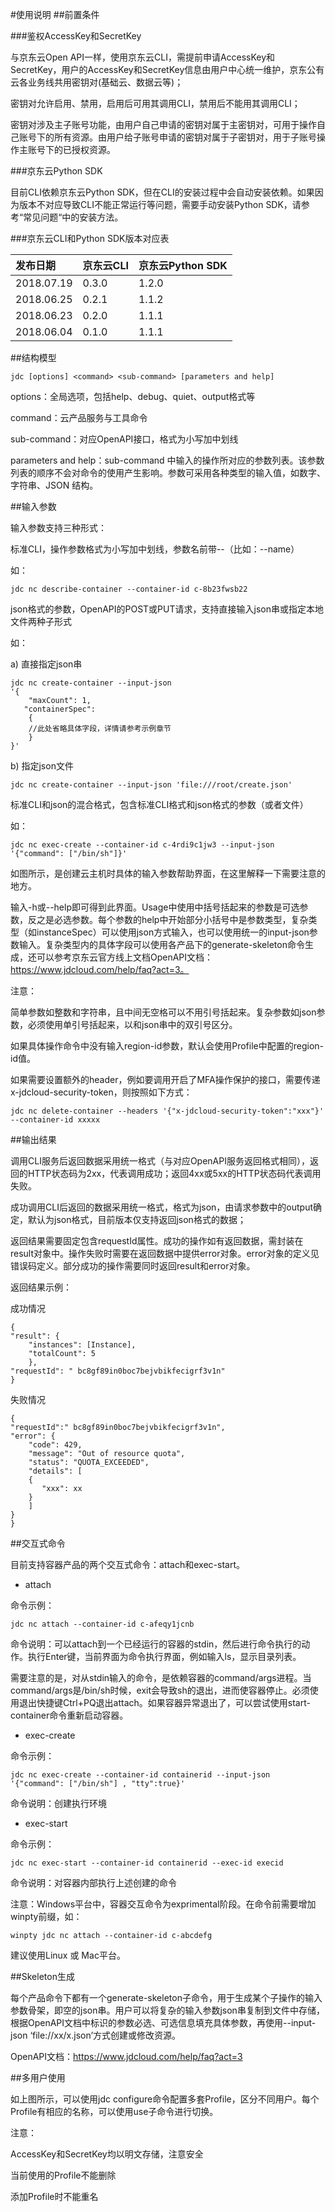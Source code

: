 
#使用说明
##前置条件

###鉴权AccessKey和SecretKey

与京东云Open API一样，使用京东云CLI，需提前申请AccessKey和SecretKey，用户的AccessKey和SecretKey信息由用户中心统一维护，京东公有云各业务线共用密钥对(基础云、数据云等)；

密钥对允许启用、禁用，启用后可用其调用CLI，禁用后不能用其调用CLI；

密钥对涉及主子账号功能，由用户自己申请的密钥对属于主密钥对，可用于操作自己账号下的所有资源。由用户给子账号申请的密钥对属于子密钥对，用于子账号操作主账号下的已授权资源。

###京东云Python SDK

目前CLI依赖京东云Python SDK，但在CLI的安装过程中会自动安装依赖。如果因为版本不对应导致CLI不能正常运行等问题，需要手动安装Python SDK，请参考“常见问题“中的安装方法。

###京东云CLI和Python SDK版本对应表

发布日期	|	京东云CLI	|	京东云Python SDK
:---|:---|:---
  2018.07.19  	|	0.3.0	|	1.2.0
2018.06.25	|	0.2.1	|	1.1.2
2018.06.23	|	0.2.0	|	1.1.1
2018.06.04	|	0.1.0	|	1.1.1



##结构模型


	jdc [options] <command> <sub-command> [parameters and help]
options：全局选项，包括help、debug、quiet、output格式等

command：云产品服务与工具命令

sub-command：对应OpenAPI接口，格式为小写加中划线

parameters and help：sub-command 中输入的操作所对应的参数列表。该参数列表的顺序不会对命令的使用产生影响。参数可采用各种类型的输入值，如数字、字符串、JSON 结构。





##输入参数

输入参数支持三种形式：

标准CLI，操作参数格式为小写加中划线，参数名前带--（比如：--name）

如：


	jdc nc describe-container --container-id c-8b23fwsb22



json格式的参数，OpenAPI的POST或PUT请求，支持直接输入json串或指定本地文件两种子形式

如：

a) 直接指定json串


	jdc nc create-container --input-json
	'{
	    "maxCount": 1,
 	   "containerSpec":
	    {
        //此处省略具体字段，详情请参考示例章节
	    }
	}'

b) 指定json文件


	jdc nc create-container --input-json 'file:///root/create.json'



标准CLI和json的混合格式，包含标准CLI格式和json格式的参数（或者文件）

如：


	jdc nc exec-create --container-id c-4rdi9c1jw3 --input-json '{"command": ["/bin/sh"]}'

 如图所示，是创建云主机时具体的输入参数帮助界面，在这里解释一下需要注意的地方。



输入-h或--help即可得到此界面。Usage中使用中括号括起来的参数是可选参数，反之是必选参数。每个参数的help中开始部分小括号中是参数类型，复杂类型（如instanceSpec）可以使用json方式输入，也可以使用统一的input-json参数输入。复杂类型内的具体字段可以使用各产品下的generate-skeleton命令生成，还可以参考京东云官方线上文档OpenAPI文档：https://www.jdcloud.com/help/faq?act=3。



注意：

简单参数如整数和字符串，且中间无空格可以不用引号括起来。复杂参数如json参数，必须使用单引号括起来，以和json串中的双引号区分。

如果具体操作命令中没有输入region-id参数，默认会使用Profile中配置的region-id值。

如果需要设置额外的header，例如要调用开启了MFA操作保护的接口，需要传递x-jdcloud-security-token，则按照如下方式：


	jdc nc delete-container --headers '{"x-jdcloud-security-token":"xxx"}' --container-id xxxxx

     




##输出结果

调用CLI服务后返回数据采用统一格式（与对应OpenAPI服务返回格式相同），返回的HTTP状态码为2xx，代表调用成功；返回4xx或5xx的HTTP状态码代表调用失败。

成功调用CLI后返回的数据采用统一格式，格式为json，由请求参数中的output确定，默认为json格式，目前版本仅支持返回json格式的数据；

返回结果需要固定包含requestId属性。成功的操作如有返回数据，需封装在result对象中。操作失败时需要在返回数据中提供error对象。error对象的定义见错误码定义。部分成功的操作需要同时返回result和error对象。

返回结果示例：

成功情况   


	{
    "result": {
        "instances": [Instance],
        "totalCount": 5
        },
    "requestId": " bc8gf89in0boc7bejvbikfecigrf3v1n"
	}

     

失败情况


	{
    "requestId":" bc8gf89in0boc7bejvbikfecigrf3v1n",
    "error": {
        "code": 429,
        "message": "Out of resource quota",
        "status": "QUOTA_EXCEEDED",
        "details": [
        {
           "xxx": xx
        }
        ]
    }
	}




##交互式命令

目前支持容器产品的两个交互式命令：attach和exec-start。



- attach

命令示例：


	jdc nc attach --container-id c-afeqy1jcnb

命令说明：可以attach到一个已经运行的容器的stdin，然后进行命令执行的动作。执行Enter键，当前界面为命令执行界面，例如输入ls，显示目录列表。

需要注意的是，对从stdin输入的命令，是依赖容器的command/args进程。当command/args是/bin/sh时候，exit会导致sh的退出，进而使容器停止。必须使用退出快捷键Ctrl+PQ退出attach。如果容器异常退出了，可以尝试使用start-container命令重新启动容器。



 

- exec-create

命令示例：


	jdc nc exec-create --container-id containerid --input-json '{"command": ["/bin/sh"] , "tty":true}'

命令说明：创建执行环境





- exec-start

命令示例：


	jdc nc exec-start --container-id containerid --exec-id execid

命令说明：对容器内部执行上述创建的命令



注意：Windows平台中，容器交互命令为exprimental阶段。在命令前需要增加winpty前缀，如：


	winpty jdc nc attach --container-id c-abcdefg

建议使用Linux 或 Mac平台。



##Skeleton生成

每个产品命令下都有一个generate-skeleton子命令，用于生成某个子操作的输入参数骨架，即空的json串。用户可以将复杂的输入参数json串复制到文件中存储，根据OpenAPI文档中标识的参数必选、可选信息填充具体参数，再使用--input-json ‘file://xx/x.json’方式创建或修改资源。

OpenAPI文档：https://www.jdcloud.com/help/faq?act=3



##多用户使用



如上图所示，可以使用jdc configure命令配置多套Profile，区分不同用户。每个Profile有相应的名称，可以使用use子命令进行切换。

注意：

AccessKey和SecretKey均以明文存储，注意安全

当前使用的Profile不能删除

添加Profile时不能重名